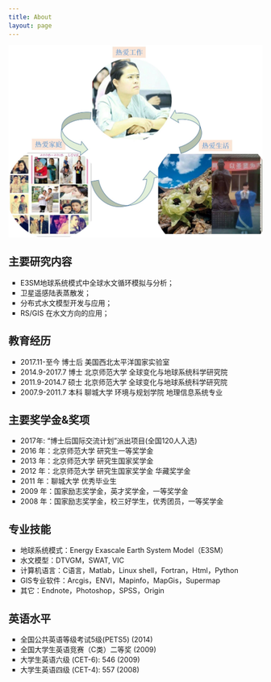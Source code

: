 ```yaml
---
title: About
layout: page
---
```



<!--<img src="assets\images\mylife.jpg" />-->
![](mylife.jpg)
<!--![Profile Image]({{ site.url }}/{{ site.picture }})-->



<h2>主要研究内容</h2>

<ul type="square">
	<li>E3SM地球系统模式中全球水文循环模拟与分析；</li>
	<li>卫星遥感陆表蒸散发；</li>
	<li>分布式水文模型开发与应用； </li>
	<li>RS/GIS 在水文方向的应用；</li>
</ul>


<h2>教育经历</h2>

<ul type="square">
	<li>2017.11-至今       博士后     美国西北太平洋国家实验室</li>
	<li>2014.9-2017.7      博士      北京师范大学 全球变化与地球系统科学研究院</li>
	<li>2011.9-2014.7      硕士      北京师范大学 全球变化与地球系统科学研究院 </li>
	<li>2007.9-2011.7      本科       聊城大学 环境与规划学院 地理信息系统专业</li>
</ul>


<h2>主要奖学金&奖项</h2>

<ul type="square">
	<li>2017年:  “博士后国际交流计划”派出项目(全国120人入选)</li>
	<li>2016 年：北京师范大学  研究生一等奖学金</li>
	<li>2013 年：北京师范大学  研究生国家奖学金</li>
	<li>2012 年：北京师范大学  研究生国家奖学金 华藏奖学金</li>
	<li>2011 年：聊城大学      优秀毕业生</li>
	<li>2009 年：国家励志奖学金，英才奖学金，一等奖学金</li>
	<li>2008 年：国家励志奖学金，校三好学生，优秀团员，一等奖学金 </li>
</ul>

<h2>专业技能</h2>
<ul type="square">
	
<li>地球系统模式：Energy Exascale Earth System Model（E3SM）</li>
<li>水文模型：DTVGM，SWAT, VIC</li>
<li>计算机语言：C语言，Matlab，Linux shell，Fortran，Html，Python</li>
<li>GIS专业软件：Arcgis，ENVI，Mapinfo，MapGis，Supermap</li>
<li>其它：Endnote，Photoshop，SPSS，Origin</li>
</ul>

<h2>英语水平</h2>

<ul type="square">
	<li>全国公共英语等级考试5级(PETS5)  (2014)</li>
	<li>全国大学生英语竞赛（C类）二等奖 (2009)</li>
	<li>大学生英语六级 (CET-6):   546 (2009)</li>
	<li>大学生英语四级 (CET-4):   557 (2008)</li>
</ul>

<!-- 
<h2>Projects</h2>
-->
<!-- 
<ul>
	<li><a href="https://github.com/">Lorem Lorem</a></li>
	<li><a href="https://github.com/">Ipsum Dolor</a></li>
	<li><a href="https://github.com/">Dolor Lorem</a></li>
</ul>
-->
